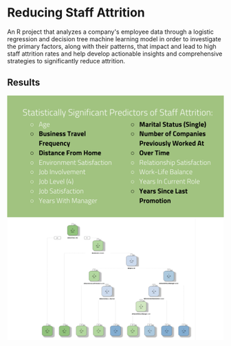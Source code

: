 # Reducing Staff Attrition
An R project that analyzes a company's employee data through a logistic regression and decision tree machine learning model in order to investigate the primary factors, along with their patterns, that impact and lead to high staff attrition rates and help develop actionable insights and comprehensive strategies to significantly reduce attrition.

## Results

![Statistically Significant Predictors of Staff Attrition](/Slides/Predictors.png)
![Decision Tree Visualization](/Slides/Decision_Tree.png)
